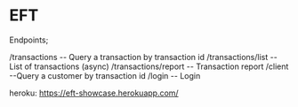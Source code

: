 #  EFT

Endpoints;

/transactions -- Query a transaction by transaction id
/transactions/list -- List of transactions (async)
/transactions/report -- Transaction report
/client --Query a customer by transaction id
/login -- Login

heroku: https://eft-showcase.herokuapp.com/

